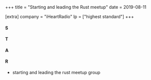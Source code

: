 +++
title = "Starting and leading the Rust meetup"
date = 2019-08-11

[extra]
company = "iHeartRadio"
lp = ["highest standard"]
+++

#### S
#### T
#### A
#### R
- starting and leading the rust meetup group
